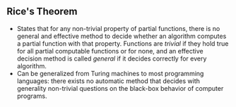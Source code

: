 Rice's Theorem
--------------

* States that for any non-trivial property of partial functions, there is no general and effective method to decide whether an algorithm computes a partial function with that property. Functions are _trivial_ if they hold true for all partial computable functions or for none, and an effective decision method is called _general_ if it decides correctly for every algorithm.
* Can be generalized from Turing machines to most programming languages: there exists no automatic method that decides with generality non-trivial questions on the black-box behavior of computer programs.
